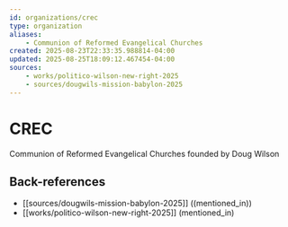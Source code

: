 ```yaml
---
id: organizations/crec
type: organization
aliases:
    - Communion of Reformed Evangelical Churches
created: 2025-08-23T22:33:35.988814-04:00
updated: 2025-08-25T18:09:12.467454-04:00
sources:
    - works/politico-wilson-new-right-2025
    - sources/dougwils-mission-babylon-2025
---
```


# CREC

Communion of Reformed Evangelical Churches founded by Doug Wilson

## Back-references
<!-- Auto-maintained by the system -->
- [[sources/dougwils-mission-babylon-2025]] ((mentioned_in))
- [[works/politico-wilson-new-right-2025]] (mentioned_in)

